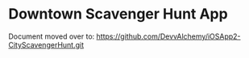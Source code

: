 # Downtown Scavenger Hunt App

Document moved over to:
https://github.com/DevvAlchemy/iOSApp2-CityScavengerHunt.git
